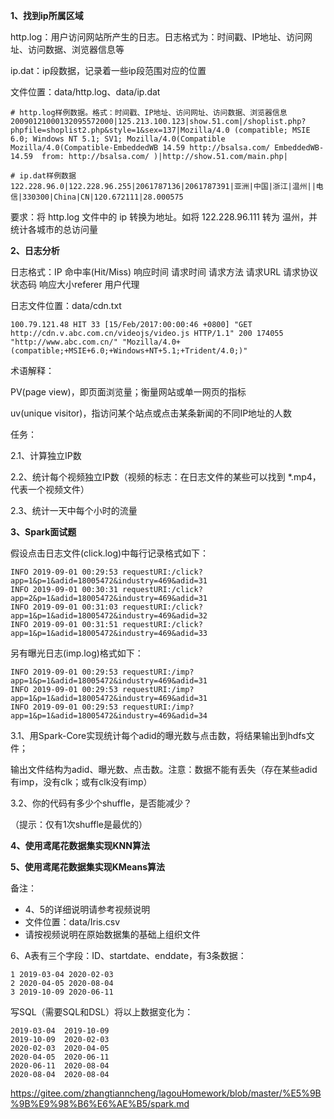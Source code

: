 

**1、找到ip所属区域**

http.log：用户访问网站所产生的日志。日志格式为：时间戳、IP地址、访问网址、访问数据、浏览器信息等

ip.dat：ip段数据，记录着一些ip段范围对应的位置

文件位置：data/http.log、data/ip.dat

~~~
# http.log样例数据。格式：时间戳、IP地址、访问网址、访问数据、浏览器信息
20090121000132095572000|125.213.100.123|show.51.com|/shoplist.php?phpfile=shoplist2.php&style=1&sex=137|Mozilla/4.0 (compatible; MSIE 6.0; Windows NT 5.1; SV1; Mozilla/4.0(Compatible Mozilla/4.0(Compatible-EmbeddedWB 14.59 http://bsalsa.com/ EmbeddedWB- 14.59  from: http://bsalsa.com/ )|http://show.51.com/main.php|

# ip.dat样例数据
122.228.96.0|122.228.96.255|2061787136|2061787391|亚洲|中国|浙江|温州||电信|330300|China|CN|120.672111|28.000575
~~~

要求：将 http.log 文件中的 ip 转换为地址。如将 122.228.96.111 转为 温州，并统计各城市的总访问量



**2、日志分析**

日志格式：IP	命中率(Hit/Miss)	响应时间	请求时间	请求方法	请求URL	请求协议	状态码	响应大小referer 用户代理

日志文件位置：data/cdn.txt

~~~
100.79.121.48 HIT 33 [15/Feb/2017:00:00:46 +0800] "GET http://cdn.v.abc.com.cn/videojs/video.js HTTP/1.1" 200 174055 "http://www.abc.com.cn/" "Mozilla/4.0+(compatible;+MSIE+6.0;+Windows+NT+5.1;+Trident/4.0;)"
~~~

术语解释：

PV(page view)，即页面浏览量；衡量网站或单一网页的指标

uv(unique visitor)，指访问某个站点或点击某条新闻的不同IP地址的人数

任务：

2.1、计算独立IP数

2.2、统计每个视频独立IP数（视频的标志：在日志文件的某些可以找到 *.mp4，代表一个视频文件）

2.3、统计一天中每个小时的流量



**3、Spark面试题**

假设点击日志文件(click.log)中每行记录格式如下：

~~~
INFO 2019-09-01 00:29:53 requestURI:/click?app=1&p=1&adid=18005472&industry=469&adid=31
INFO 2019-09-01 00:30:31 requestURI:/click?app=2&p=1&adid=18005472&industry=469&adid=31
INFO 2019-09-01 00:31:03 requestURI:/click?app=1&p=1&adid=18005472&industry=469&adid=32
INFO 2019-09-01 00:31:51 requestURI:/click?app=1&p=1&adid=18005472&industry=469&adid=33
~~~

另有曝光日志(imp.log)格式如下：

~~~
INFO 2019-09-01 00:29:53 requestURI:/imp?app=1&p=1&adid=18005472&industry=469&adid=31
INFO 2019-09-01 00:29:53 requestURI:/imp?app=1&p=1&adid=18005472&industry=469&adid=31
INFO 2019-09-01 00:29:53 requestURI:/imp?app=1&p=1&adid=18005472&industry=469&adid=34
~~~

3.1、用Spark-Core实现统计每个adid的曝光数与点击数，将结果输出到hdfs文件；

输出文件结构为adid、曝光数、点击数。注意：数据不能有丢失（存在某些adid有imp，没有clk；或有clk没有imp）

3.2、你的代码有多少个shuffle，是否能减少？

（提示：仅有1次shuffle是最优的）



**4、使用鸢尾花数据集实现KNN算法**



**5、使用鸢尾花数据集实现KMeans算法**

备注：

- 4、5的详细说明请参考视频说明
- 文件位置：data/Iris.csv
- 请按视频说明在原始数据集的基础上组织文件



6、A表有三个字段：ID、startdate、enddate，有3条数据：

~~~
1 2019-03-04 2020-02-03
2 2020-04-05 2020-08-04
3 2019-10-09 2020-06-11
~~~

写SQL（需要SQL和DSL）将以上数据变化为：

~~~
2019-03-04	2019-10-09
2019-10-09	2020-02-03
2020-02-03	2020-04-05
2020-04-05	2020-06-11
2020-06-11	2020-08-04
2020-08-04	2020-08-04
~~~

https://gitee.com/zhangtianncheng/lagouHomework/blob/master/%E5%9B%9B%E9%98%B6%E6%AE%B5/spark.md